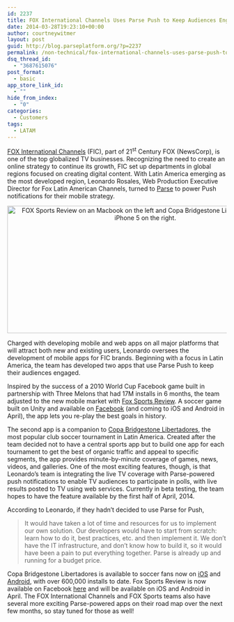 ```yaml
---
id: 2237
title: FOX International Channels Uses Parse Push to Keep Audiences Engaged
date: 2014-03-28T19:23:10+00:00
author: courtneywitmer
layout: post
guid: http://blog.parseplatform.org/?p=2237
permalink: /non-technical/fox-international-channels-uses-parse-push-to-keep-audiences-engaged/
dsq_thread_id:
  - "3687615076"
post_format:
  - basic
app_store_link_id:
  - ""
hide_from_index:
  - "0"
categories:
  - Customers
tags:
  - LATAM
---
```

<a href="http://www.foxinternationalchannels.com/" target="_blank">FOX International Channels</a> (FIC), part of 21<sup>st</sup> Century FOX (NewsCorp), is one of the top globalized TV businesses. Recognizing the need to create an online strategy to continue its growth, FIC set up departments in global regions focused on creating digital content. With Latin America emerging as the most developed region, Leonardo Rosales, Web Production Executive Director for Fox Latin American Channels, turned to <a href="https://parse.com" target="_blank">Parse</a> to power Push notifications for their mobile strategy.

<div style="text-align: center;">
  <a href="{{ site.url }}/assets/wp-content/uploads/2014/03/FIC.jpg"><img src="{{ site.url }}/assets/wp-content/uploads/2014/03/FIC.jpg" alt="FOX Sports Review on an Macbook on the left and Copa Bridgestone Libertadores on an iPhone 5 on the right." width="634" height="292" /></a>
</div>

Charged with developing mobile and web apps on all major platforms that will attract both new and existing users, Leonardo oversees the development of mobile apps for FIC brands. Beginning with a focus in Latin America, the team has developed two apps that use Parse Push to keep their audiences engaged.

Inspired by the success of a 2010 World Cup Facebook game built in partnership with Three Melons that had 17M installs in 6 months, the team adjusted to the new mobile market with <a href="http://www.foxsportsreview.com/" target="_blank">Fox Sports Review</a>. A soccer game built on Unity and available on <a href="https://apps.facebook.com/foxsportsreview/" target="_blank">Facebook</a> (and coming to iOS and Android in April), the app lets you re-play the best goals in history.

The second app is a companion to <a href="http://www.foxsportsla.com/futbol/sudamerica/copa-bridgestone-libertadores/app?country=us" target="_blank">Copa Bridgestone Libertadores</a>, the most popular club soccer tournament in Latin America. Created after the team decided not to have a central sports app but to build one app for each tournament to get the best of organic traffic and appeal to specific segments, the app provides minute-by-minute coverage of games, news, videos, and galleries. One of the most exciting features, though, is that Leonardo’s team is integrating the live TV coverage with Parse-powered push notifications to enable TV audiences to participate in polls, with live results posted to TV using web services. Currently in beta testing, the team hopes to have the feature available by the first half of April, 2014.

According to Leonardo, if they hadn’t decided to use Parse for Push,

> It would have taken a lot of time and resources for us to implement our own solution. Our developers would have to start from scratch: learn how to do it, best practices, etc. and then implement it. We don’t have the IT infrastructure, and don’t know how to build it, so it would have been a pain to put everything together. Parse is already up and running for a budget price.

Copa Bridgestone Libertadores is available to soccer fans now on <a href="https://itunes.apple.com/us/app/copa-bridgestone-libertadores/id595372141" target="_blank">iOS</a> and <a href="https://play.google.com/store/apps/details?id=com.foxnetworks.csl" target="_blank">Android</a>, with over 600,000 installs to date. Fox Sports Review is now available on Facebook <a href="https://apps.facebook.com/foxsportsreview/" target="_blank">here</a> and will be available on iOS and Android in April. The FOX International Channels and FOX Sports teams also have several more exciting Parse-powered apps on their road map over the next few months, so stay tuned for those as well!
